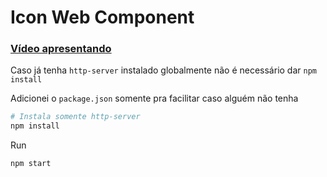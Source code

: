 # Icon Web Component

### [Vídeo apresentando](https://youtu.be/7tsyjXxaloI)

Caso já tenha `http-server` instalado globalmente não é necessário dar `npm install`



Adicionei o `package.json` somente pra facilitar caso alguém não tenha
```bash
# Instala somente http-server
npm install
```
Run
```
npm start
```